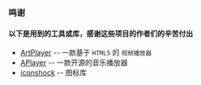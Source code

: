 

### 鸣谢
#### 以下是用到的工具或库，感谢这些项目的作者们的辛苦付出
- [ArtPlayer](https://github.com/zhw2590582/ArtPlayer) -- 一款基于 `HTML5` 的 `视频播放器`
- [APlayer](https://github.com/DIYgod/APlayer) -- 一款开源的音乐播放器
- [iconshock](https://www.iconshock.com/) -- 图标库
